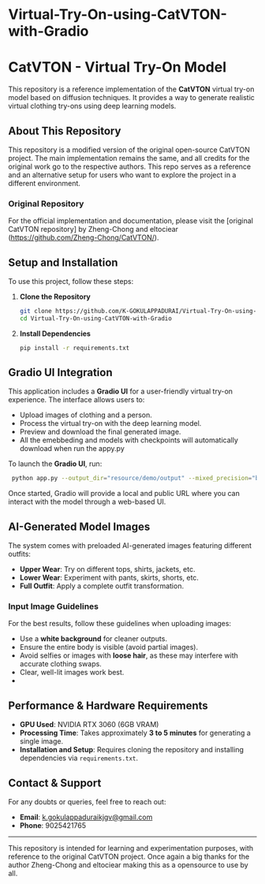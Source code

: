 # Virtual-Try-On-using-CatVTON-with-Gradio
# CatVTON - Virtual Try-On Model

This repository is a reference implementation of the **CatVTON** virtual try-on model based on diffusion techniques. It provides a way to generate realistic virtual clothing try-ons using deep learning models.

## About This Repository

This repository is a modified version of the original open-source CatVTON project. The main implementation remains the same, and all credits for the original work go to the respective authors. This repo serves as a reference and an alternative setup for users who want to explore the project in a different environment.

### Original Repository

For the official implementation and documentation, please visit the [original CatVTON repository] by 
Zheng-Chong and eltociear (https://github.com/Zheng-Chong/CatVTON/).

## Setup and Installation

To use this project, follow these steps:

1. **Clone the Repository**

   ```bash
   git clone https://github.com/K-GOKULAPPADURAI/Virtual-Try-On-using-CatVTON-with-Gradio.git
   cd Virtual-Try-On-using-CatVTON-with-Gradio
   ```

2. **Install Dependencies**

   ```bash
   pip install -r requirements.txt
   ```

## Gradio UI Integration

This application includes a **Gradio UI** for a user-friendly virtual try-on experience. The interface allows users to:
- Upload images of clothing and a person.
- Process the virtual try-on with the deep learning model.
- Preview and download the final generated image.
- All the emebbeding and models with checkpoints will automatically download when run the appy.py 

To launch the **Gradio UI**, run:

```bash
 python app.py --output_dir="resource/demo/output" --mixed_precision="bf16" --allow_tf32
```

Once started, Gradio will provide a local and public URL where you can interact with the model through a web-based UI.

## AI-Generated Model Images

The system comes with preloaded AI-generated images featuring different outfits:
- **Upper Wear**: Try on different tops, shirts, jackets, etc.
- **Lower Wear**: Experiment with pants, skirts, shorts, etc.
- **Full Outfit**: Apply a complete outfit transformation.

### Input Image Guidelines

For the best results, follow these guidelines when uploading images:
- Use a **white background** for cleaner outputs.
- Ensure the entire body is visible (avoid partial images).
- Avoid selfies or images with **loose hair**, as these may interfere with accurate clothing swaps.
- Clear, well-lit images work best.
- 
## Performance & Hardware Requirements

- **GPU Used**: NVIDIA RTX 3060 (6GB VRAM)
- **Processing Time**: Takes approximately **3 to 5 minutes** for generating a single image.
- **Installation and Setup**: Requires cloning the repository and installing dependencies via `requirements.txt`.

## Contact & Support

For any doubts or queries, feel free to reach out:

- **Email**: [k.gokulappaduraikjgv@gmail.com](mailto:k.gokulappaduraikjgv@gmail.com)
- **Phone**: 9025421765

---


This repository is intended for learning and experimentation purposes, with reference to the original CatVTON project. Once again a big thanks for the author Zheng-Chong and eltociear making this as a opensource to use by all.
